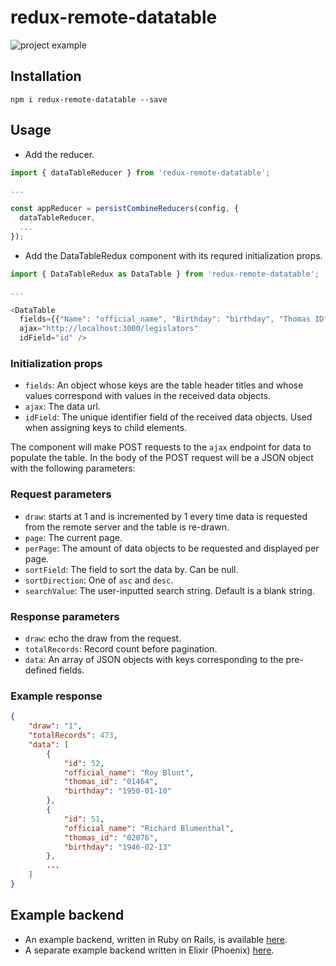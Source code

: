 # redux-remote-datatable

![project example](https://storage.googleapis.com/brrrr/better-datatable.gif)

## Installation

`npm i redux-remote-datatable --save`

## Usage

- Add the reducer.

```javascript
import { dataTableReducer } from 'redux-remote-datatable';

...

const appReducer = persistCombineReducers(config, {
  dataTableReducer,
  ...
});
```

- Add the DataTableRedux component with its requred initialization props.

```javascript
import { DataTableRedux as DataTable } from 'redux-remote-datatable';

...

<DataTable
  fields={{"Name": "official_name", "Birthday": "birthday", "Thomas ID": "thomas_id" }}
  ajax="http://localhost:3000/legislators"
  idField="id" />
```

### Initialization props

- `fields`: An object whose keys are the table header titles and whose values correspond with values in the received data objects.
- `ajax`: The data url.
- `idField`: The unique identifier field of the received data objects. Used when assigning keys to child elements.

The component will make POST requests to the `ajax` endpoint for data to populate the table. In the body of the POST request will be a JSON object with the following parameters:

### Request parameters

- `draw`: starts at 1 and is incremented by 1 every time data is requested from the remote server and the table is re-drawn.
- `page`: The current page.
- `perPage`: The amount of data objects to be requested and displayed per page.
- `sortField`: The field to sort the data by. Can be null.
- `sortDirection`: One of `asc` and `desc`.
- `searchValue`: The user-inputted search string. Default is a blank string.

### Response parameters

- `draw`: echo the draw from the request.
- `totalRecords`: Record count before pagination.
- `data`: An array of JSON objects with keys corresponding to the pre-defined fields.

### Example response

```json
{
    "draw": "1",
    "totalRecords": 473,
    "data": [
        {
            "id": 52,
            "official_name": "Roy Blunt",
            "thomas_id": "01464",
            "birthday": "1950-01-10"
        },
        {
            "id": 51,
            "official_name": "Richard Blumenthal",
            "thomas_id": "02076",
            "birthday": "1946-02-13"
        },
        ...
    ]
}
```

## Example backend

- An example backend, written in Ruby on Rails, is available [here](https://github.com/kenforthewin/legislators-api).
- A separate example backend written in Elixir (Phoenix) [here](https://github.com/kenforthewin/legislators-api-phoenix).
